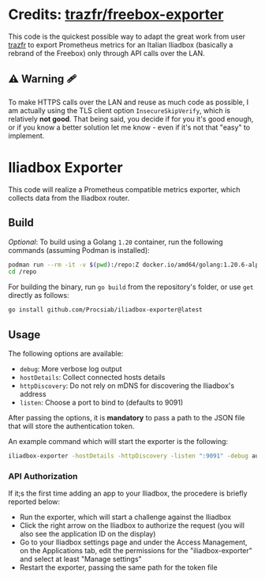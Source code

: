 # Credits: [trazfr/freebox-exporter](https://github.com/trazfr/freebox-exporter)

This code is the quickest possible way to adapt the great work from user [trazfr](https://github.com/trazfr) to export Prometheus metrics for an Italian Iliadbox (basically a rebrand of the Freebox) only through API calls over the LAN.

## ⚠️  Warning 🩹

To make HTTPS calls over the LAN and reuse as much code as possible, I am actually using the TLS client option `InsecureSkipVerify`, which is relatively **not good**. That being said, you decide if for you it's good enough, or if you know a better solution let me know - even if it's not that "easy" to implement.

# Iliadbox Exporter

This code will realize a Prometheus compatible metrics exporter, which collects data from the Iliadbox router.

## Build

*Optional*: To build using a Golang `1.20` container, run the following commands (assuming Podman is installed):

```bash
podman run --rm -it -v $(pwd):/repo:Z docker.io/amd64/golang:1.20.6-alpine sh
cd /repo
```

For building the binary, run `go build` from the repository's folder, or use `get` directly as follows:

```bash
go install github.com/Procsiab/iliadbox-exporter@latest
```

## Usage

The following options are available:

- `debug`: More verbose log output
- `hostDetails`: Collect connected hosts details
- `httpDiscovery`: Do not rely on mDNS for discovering the Iliadbox's address
- `listen`: Choose a port to bind to (defaults to 9091)

After passing the options, it is **mandatory** to pass a path to the JSON file that will store the authentication token.

An example command which willl start the exporter is the following:

```bash
iliadbox-exporter -hostDetails -httpDiscovery -listen ":9091" -debug auth_token.json
```

### API Authorization

If it;s the first time adding an app to your Iliadbox, the procedere is briefly reported below:

- Run the exporter, which will start a challenge against the Iliadbox
- Click the right arrow on the Iliadbox to authorize the request (you will also see the application ID on the display)
- Go to your Iliadbox settings page and under the Access Management, on the Applications tab, edit the permissions for the "iliadbox-exporter" and select at least "Manage settings"
- Restart the exporter, passing the same path for the token file
